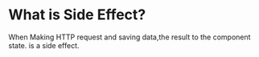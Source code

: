 # What is Side Effect?

When Making HTTP request and saving data,the result to the component state. is a side effect.
